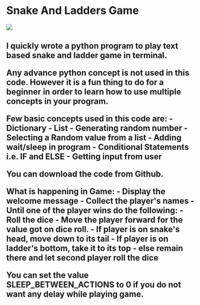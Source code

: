 <h1>Snake And Ladders Game</h1>
<img src="https://pythoncircle.com/media/uploads/snake-and-ladder-game-in-python-20181225-cd6977c644a14064b8a390234c042573.jpeg">

<h2><p>I quickly wrote a python program to play text based snake and ladder game in terminal.

Any advance python concept is not used in this code. However it is a fun thing to do for a beginner in order to learn how to use multiple concepts in your program.

Few basic concepts used in this code are:
    - Dictionary
    - List
    - Generating random number
    - Selecting a Random value from a list
    - Adding wait/sleep in program
    - Conditional Statements i.e. IF and ELSE
    - Getting input from user



You can download the code from Github.



What is happening in Game:
    - Display the welcome message
    - Collect the player's names
    - Until one of the player wins do the following:
        - Roll the dice
        - Move the player forward for the value got on dice roll.
        - If player is on snake's head, move down to its tail
        - If player is on ladder's bottom, take it to its top
        - else remain there and let second player roll the dice

You can set the value SLEEP_BETWEEN_ACTIONS to 0 if you do not want any delay while playing game.

</p></h2>